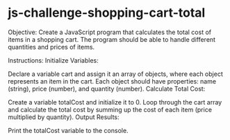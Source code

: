 # js-challenge-shopping-cart-total

Objective:
Create a JavaScript program that calculates the total cost of items in a shopping cart. The program should be able to handle different quantities and prices of items.

Instructions:
Initialize Variables:

Declare a variable cart and assign it an array of objects, where each object represents an item in the cart. Each object should have properties: name (string), price (number), and quantity (number).
Calculate Total Cost:

Create a variable totalCost and initialize it to 0.
Loop through the cart array and calculate the total cost by summing up the cost of each item (price multiplied by quantity).
Output Results:

Print the totalCost variable to the console.